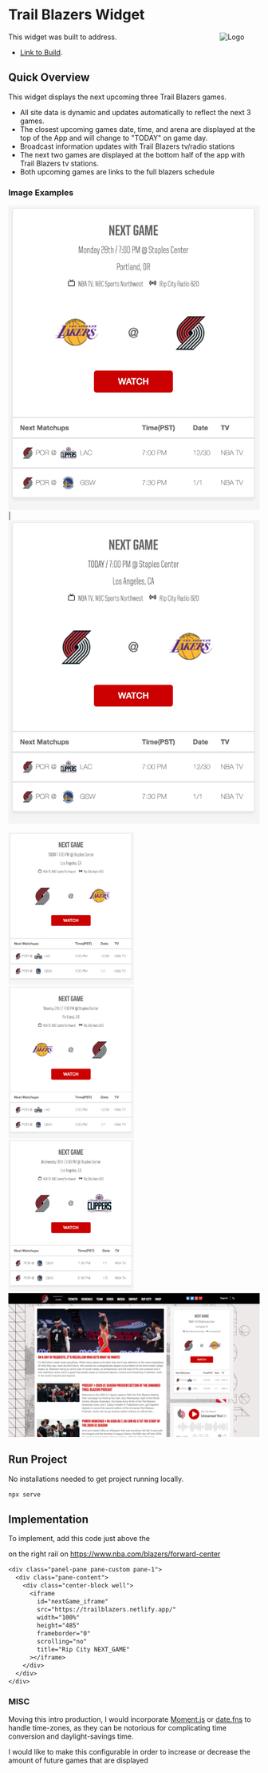 # Trail Blazers Widget

<img alt="Logo" align="right" src="https://www.nba.com/.element/img/1.0/teamsites/logos/teamlogos_80x64/por.gif" width="80px" />

This widget was built to address.

- [Link to Build](https://trailblazers.netlify.app/).

## Quick Overview

This widget displays the next upcoming three Trail Blazers games.

- All site data is dynamic and updates automatically to reflect the next 3 games.
- The closest upcoming games date, time, and arena are displayed at the top of the App and will change to "TODAY" on game day.
- Broadcast information updates with Trail Blazers tv/radio stations
- The next two games are displayed at the bottom half of the app with Trail Blazers tv stations.
- Both upcoming games are links to the full blazers schedule

### Image Examples

![alt](styles/img/futureGame_Home.png) | ![alt](/styles/img/gameDay_Away.png)

<div>
  <img src="/styles/img/gameDay_Away.png" width="50%" />
  <img src="/styles/img/futureGame_Home.png" width="50%" /> 
  <img src="/styles/img/futureGame_Away.png" width="50%" />
  <img src="/styles/img/desktop_context.png" width="100%" />
</div>

## Run Project

No installations needed to get project running locally.

```sh
npx serve
```

## Implementation

To implement, add this code just above the <div class="panel-pane pane-custom pane-2"> on the right rail on https://www.nba.com/blazers/forward-center

```
<div class="panel-pane pane-custom pane-1">
  <div class="pane-content">
    <div class="center-block well">
      <iframe
        id="nextGame_iframe"
        src="https://trailblazers.netlify.app/"
        width="100%"
        height="485"
        frameborder="0"
        scrolling="no"
        title="Rip City NEXT_GAME"
      ></iframe>
    </div>
  </div>
</div>
```

### MISC

Moving this intro production, I would incorporate [Moment.js](https://momentjs.com/) or [date.fns](https://date-fns.org/) to handle
time-zones, as they can be notorious for complicating time conversion and daylight-savings time.

I would like to make this configurable in order to increase or decrease the amount of future games that are displayed
